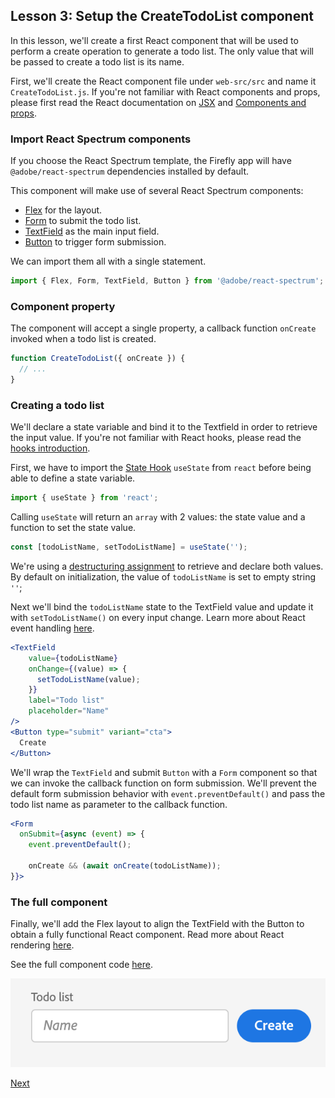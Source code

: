 ## Lesson 3: Setup the CreateTodoList component

In this lesson, we'll create a first React component that will be used to perform a create operation to generate a todo list.
The only value that will be passed to create a todo list is its name.

First, we'll create the React component file under `web-src/src` and name it `CreateTodoList.js`. 
If you're not familiar with React components and props, please first read the React documentation on [JSX](https://reactjs.org/docs/introducing-jsx.html) and [Components and props](https://reactjs.org/docs/components-and-props.html).

### Import React Spectrum components

If you choose the React Spectrum template, the Firefly app will have `@adobe/react-spectrum` dependencies installed by default.

This component will make use of several React Spectrum components: 

* [Flex](https://react-spectrum.adobe.com/react-spectrum/Flex.html) for the layout.
* [Form](https://react-spectrum.adobe.com/react-spectrum/Form.html) to submit the todo list.
* [TextField](https://react-spectrum.adobe.com/react-spectrum/TextField.html) as the main input field.
* [Button](https://react-spectrum.adobe.com/react-spectrum/Button.html) to trigger form submission.

We can import them all with a single statement.

```jsx
import { Flex, Form, TextField, Button } from '@adobe/react-spectrum';
``` 

### Component property

The component will accept a single property, a callback function `onCreate` invoked when a todo list is created.

```javascript
function CreateTodoList({ onCreate }) {
  // ...
}
```

### Creating a todo list  

We'll declare a state variable and bind it to the Textfield in order to retrieve the input value.
If you're not familiar with React hooks, please read the [hooks introduction](https://reactjs.org/docs/hooks-intro.html).

First, we have to import the [State Hook](https://reactjs.org/docs/hooks-state.html) `useState` from `react` before being able to define a state variable.

```javascript
import { useState } from 'react';
```

Calling `useState` will return an `array` with 2 values: the state value and a function to set the state value.

```javascript
const [todoListName, setTodoListName] = useState('');
```

We're using a [destructuring assignment](https://developer.mozilla.org/en-US/docs/Web/JavaScript/Reference/Operators/Destructuring_assignment) to retrieve and declare both values.
By default on initialization, the value of `todoListName` is set to empty string `''`; 

Next we'll bind the `todoListName` state to the TextField value and update it with `setTodoListName()` on every input change. 
Learn more about React event handling [here](https://reactjs.org/docs/handling-events.html).

```jsx
<TextField
    value={todoListName}
    onChange={(value) => {
      setTodoListName(value);
    }}
    label="Todo list"
    placeholder="Name"
/>
<Button type="submit" variant="cta">
  Create
</Button>
``` 

We'll wrap the `TextField` and submit `Button` with a `Form` component so that we can invoke the callback function on form submission. 
We'll prevent the default form submission behavior with `event.preventDefault()` and pass the todo list name as parameter to the callback function.  

```jsx
<Form
  onSubmit={async (event) => {
    event.preventDefault();
    
    onCreate && (await onCreate(todoListName));
}}>
```

### The full component
  
Finally, we'll add the Flex layout to align the TextField with the Button to obtain a fully functional React component.
Read more about React rendering [here](https://reactjs.org/docs/rendering-elements.html).

See the full component code [here](https://github.com/AdobeDocs/adobeio-samples-todoapp/blob/master/web-src/src/CreateTodoList.js).

![CreateTodoList](assets/createtodolist.png)

[Next](lesson4.md)     